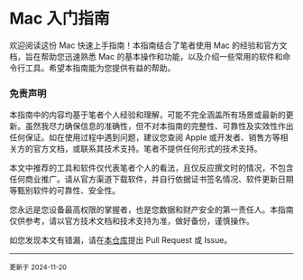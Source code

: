 # Mac 入门指南

欢迎阅读这份 Mac 快速上手指南！本指南结合了笔者使用 Mac 的经验和官方文档，旨在帮助您迅速熟悉 Mac 的基本操作和功能，以及介绍一些常用的软件和命令行工具。希望本指南能为您提供有益的帮助。

### 免责声明

本指南中的内容均基于笔者个人经验和理解，可能不完全涵盖所有场景或最新的更新。虽然我尽力确保信息的准确性，但不对本指南的完整性、可靠性及实效性作出任何保证。如在使用过程中遇到问题，建议您查阅 Apple 或开发者、销售方等相关方的官方文档，或联系其技术支持。笔者不提供任何形式的技术支持。

本文中推荐的工具和软件仅代表笔者个人的看法，且仅反应撰文时的情况，不包含任何商业推广。请从官方渠道下载软件，并自行依据证书签名情况、软件更新日期等甄别软件的可靠性、安全性。

您永远是您设备最高权限的掌握者，也是您数据和财产安全的第一责任人。本指南仅供参考，请以官方技术文档和技术支持为准，做好备份，谨慎操作。

如您发现本文有错漏，请在[本仓库](https://github.com/danghr/Mac-Starter-Guide)提出 Pull Request 或 Issue。


---

<small>
更新于 2024-11-20
</small>
